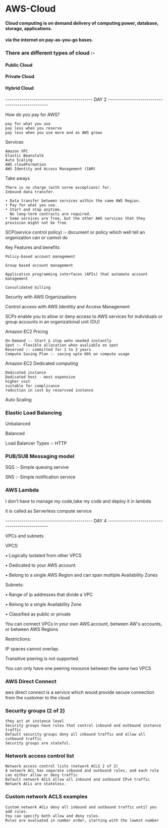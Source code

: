 # AWS-Cloud
#### Cloud computing is on demand delivery of computing power, database, storage, applications.
#### via the internet on pay-as-you-go bases.

### There are different types of cloud :- 
#### Public Cloud
#### Private Cloud
#### Hybrid Cloud


------------------------------------------- DAY 2 ------------------------------------------------

How do you pay for AWS?

    pay for what you use
    pay less when you reserve
    pay less when you use more and as AWS grows

Services 

    Amazon VPC
    Elastic Beanstalk
    Auto Scaling
    AWS cloudFormation
    AWS Identity and Access Management (IAM)

Take aways

    There is no charge (with sorne exceptions) for.
    Inbound data transfer.
    
    • Data transfer between services within the same AWS Region.
    • Pay for what you use.
    • Start and stop anytime.
      No long-term contracts are required.
    • Some services are free, but the other AWS services that they provision might not be free

SCP(service control policy) :- document or policy which well tell an organization can or cannot do

Key Features and benefits
    
    Policy-based account management
    
    Group based account management
    
    Application programming interfaces (APIs) that automate account management
    
    Consolidated billing

Security with AWS Organizaations

Control access with AWS Identitiy and Access Management

SCPs enable you to allow or deny access to AWS services for individuals or group accounts in an organizational unit (OU)

Amazon EC2 Pricing
    
    On-Demand :- Start & stop wehn needed instantly
    Spot :- Flexible allocation when avaliable on spot
    Reserved :- committed for 1 to 3 years
    Compute Saving Plan :- saving upto 66% on compute usage

Amazon EC2 Dedicated computing
    
    Dedicated instance
    Dedicated host - most expensive
    higher cost
    suitable for complicance
    reduction in cost by resercved instance

Auto Scaling

### Elastic Load Balancing

Unbalanced

Balanced

Load Balancer Types :-
HTTP


### PUB/SUB Messaging model

SQS :- Simple queuing servive 

SNS :- Simple notification service

### AWS Lambda

I don't have to manage my code,take my code and deploy it in lambda

it is called as Serverless compute service

------------------------------------------- DAY 4 ------------------------------------------------

VPCs and subnets

VPCS:

• Logically isolated from other VPCS

• Dedicated to your AWS account

• Belong to a single AWS Region and can span multiple Availability Zones

Subnets:

• Range of ip addresses that divide a VPC

• Belong to a single Availability Zone

• Classified as public or private



You can connect VPCs in your own AWS.account, between AW's accounts, or between AWS Regions

Restrictions:

IP spaces cannot overlap.

Transitive peering is not supported.

You can only have one peering resource between the same two VPCS


### AWS Direct Connect

aws direct connect is a service which would provide secure connection from the customer to the cloud

### Security groups (2 of 2)

    they act at instance level
    Security groups have rules that control inbound and outbound instance traffic
    Default security groups deny all inbound traffic and allow all cutbound traffic    
    Security groups are stateful.

### Network access control list
    Network access control lists (network ACLS 2 of 2)
    A network ACL has separate inbound and outbound rules, and each rule can either allow or deny traffic 
    Default network ACLS allow all inbound and outbound IPv4 traffic 
    Network ACLs are stateless.

### Custom network ACLS examples
    
    Custom network ACLs deny all inbound and outbound traffic until you add rules. 
    You can specify both allow and deny rules.
    Rules are evaluated in number order, starting with the lowest number
